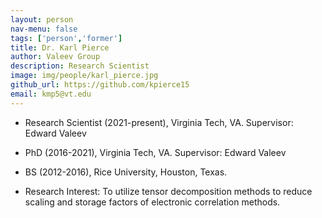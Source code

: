 ```yaml
---
layout: person
nav-menu: false
tags: ['person','former']
title: Dr. Karl Pierce
author: Valeev Group
description: Research Scientist
image: img/people/karl_pierce.jpg
github_url: https://github.com/kpierce15
email: kmp5@vt.edu
---
```

- Research Scientist (2021-present), Virginia Tech, VA. Supervisor: Edward Valeev
- PhD (2016-2021), Virginia Tech, VA. Supervisor: Edward Valeev
- BS (2012-2016), Rice University, Houston, Texas.


- Research Interest:
  To utilize tensor decomposition methods to reduce scaling and storage
  factors of electronic correlation methods.

